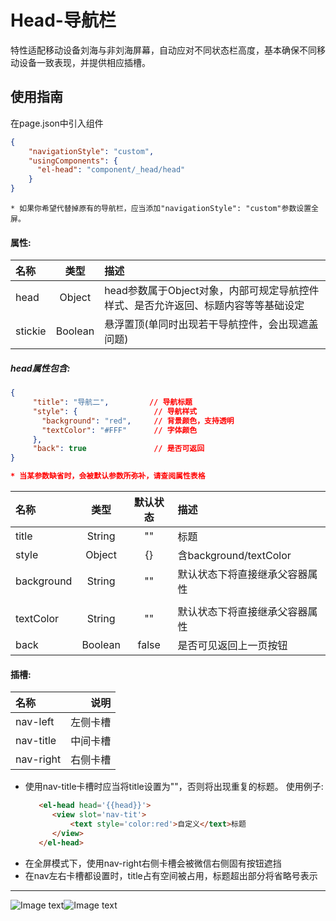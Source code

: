 # Head-导航栏

特性适配移动设备刘海与非刘海屏幕，自动应对不同状态栏高度，基本确保不同移动设备一致表现，并提供相应插槽。

## 使用指南

在page.json中引入组件

```json
{
    "navigationStyle": "custom",
    "usingComponents": {
      "el-head": "component/_head/head"
    }
}
```

```
* 如果你希望代替掉原有的导航栏，应当添加"navigationStyle": "custom"参数设置全屏。
```

#### 属性:

| 名称 | 类型 | 描述 |
| :--- | :---: | :--- |
| head | Object | head参数属于Object对象，内部可规定导航控件样式、是否允许返回、标题内容等等基础设定 |
| stickie | Boolean | 悬浮置顶\(单同时出现若干导航控件，会出现遮盖问题\) |

##### head属性包含:

```json
{
     "title": "导航二",         // 导航标题
     "style": {                 // 导航样式
       "background": "red",     // 背景颜色，支持透明
       "textColor": "#FFF"      // 字体颜色
     },
     "back": true               // 是否可返回
}

* 当某参数缺省时，会被默认参数所弥补，请查阅属性表格
```

| 名称 | 类型 | 默认状态 | 描述 |
| :--- | :---: | :---: | :--- |
| title | String | "" | 标题 |
| style | Object | {} | 含background/textColor |
| background | String | "" | 默认状态下将直接继承父容器属性 |
|  |  |  |  |
| textColor | String | "" | 默认状态下将直接继承父容器属性 |
| back | Boolean | false | 是否可见返回上一页按钮 |

#### 插槽:

| 名称 | 说明 |
| :--- | ---: |
| nav-left | 左侧卡槽 |
| nav-title | 中间卡槽 |
| nav-right | 右侧卡槽 |

* 使用nav-title卡槽时应当将title设置为""，否则将出现重复的标题。
  使用例子:
  ```html
     <el-head head='{{head}}'>
        <view slot='nav-tit'>
            <text style='color:red'>自定义</text>标题
        </view>
     </el-head>
  ```
* 在全屏模式下，使用nav-right右侧卡槽会被微信右侧固有按钮遮挡
* 在nav左右卡槽都设置时，title占有空间被占用，标题超出部分将省略号表示

---

![Image text](http://cdn.cabbagelol.net/wxapp-coms-nav1.png)![Image text](http://cdn.cabbagelol.net/wxapp-coms-nav2.png)


